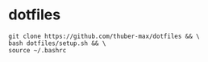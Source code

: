 # dotfiles

```
git clone https://github.com/thuber-max/dotfiles && \
bash dotfiles/setup.sh && \
source ~/.bashrc
```
